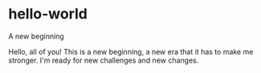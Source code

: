 # hello-world
A new beginning

Hello, all of you!
This is a new beginning, a new era that it has to make me stronger.
I'm ready for new challenges and new changes.
